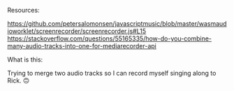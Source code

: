 Resources: 

https://github.com/petersalomonsen/javascriptmusic/blob/master/wasmaudioworklet/screenrecorder/screenrecorder.js#L15
https://stackoverflow.com/questions/55165335/how-do-you-combine-many-audio-tracks-into-one-for-mediarecorder-api

What is this: 

Trying to merge two audio tracks so I can record myself singing along to Rick. 🙃 